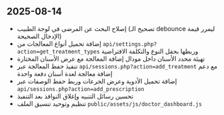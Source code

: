 ## 2025-08-14

- إصلاح البحث عن المرضى في لوحة الطبيب (تصحيح الـ debounce ليمرر قيمة الإدخال الصحيحة)
- إضافة تحميل أنواع المعالجات من `api/settings.php?action=get_treatment_types` وربطها بحقل النوع والتكلفة الافتراضية
- تهيئة محدد الأسنان داخل مودال إضافة المعالجة مع عرض الأسنان المختارة
- تنفيذ حفظ المعالجة عبر `api/sessions.php?action=add_treatment` مع دعم إضافة معالجة لعدة أسنان دفعة واحدة
- إضافة تحميل الأدوية وعرض الجرعات وربط حفظ الوصفات عبر `api/sessions.php?action=add_prescription`
- تحسين رسائل التنبيه وإغلاق النوافذ بعد التنفيذ
- تنظيم وتوحيد تنسيق الملف `public/assets/js/doctor_dashboard.js`